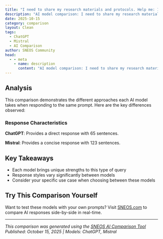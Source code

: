 ```yaml
---
title: "I need to share my research materials and protocols. Help me: 1) Describe materials and procedures in detail"
description: "AI model comparison: I need to share my research materials and protocols. Help me: 1) Describe materials and procedures i..."
date: 2025-10-15
category: comparison
layout: Clean
tags:
  - ChatGPT
  - Mistral
  - AI Comparison
author: SNEOS Community
head:
  - - meta
    - name: description
      content: "AI model comparison: I need to share my research materials and protocols. Help me: 1) Describe materials and procedures in detail..."
---
```


<ChatComparison
  title="I need to share my research materials and protocols. Help me: 1) Describe materials and procedures in detail"
  prompt="I need to share my research materials and protocols. Help me: 1) Describe materials and procedures in detail"
  :responses='{"ChatGPT": "Of course! To provide a comprehensive guide for sharing your research materials and protocols, let\u0027s break this down into structured sections. You can customize the details based on your specific research context.\n\n### 1. Title of the Research\nProvide a clear, concise title that summarizes your research focus.\n\n### 2. Introduction\n- **Background**: Briefly explain the significance of your research and the key questions you aim to address. Include relevant literature citations.\n- **Objective**: State the main objective of your research and its hypotheses.\n\n### 3. Materials\nList all the materials used in your research. Include the following details:\n\n#### 3.1 Reagents and Chemicals\n- **Name of the reagent**: Include the chemical name, brand, and catalog number.\n- **Concentration and Preparation**: Specify the concentration and how the solution was prepared (e.g., dilutions, solvents used).\n- **Storage conditions**: Mention how and where the reagents should be stored.\n\n#### 3.2 Equipment\n- **Name of Equipment**: Include brand, model, and specifications.\n- **Calibration**: Describe any calibration procedures that were performed.\n- **Maintenance**: Outline any maintenance protocols to ensure accuracy.\n\n#### 3.3 Samples\n- **Source of Samples**: Describe the source of biological or material samples used, including ethical considerations.\n- **Preparation of Samples**: Describe how samples were prepared for the experiments (e.g., cutting, treatment).\n  \n### 4. Protocols\nOutline the step-by-step procedures used in your research. Divide this into clear sections:\n\n#### 4.1 Experimental Design\n- **Study Design**: Describe whether it\u0027s observational, experimental, longitudinal, etc.\n- **Control and Experimental Groups**: Detail how the groups were defined and differentiated.\n\n#### 4.2 Step-by-Step Protocol\nBreak down your methodology into numbered steps (use clear and concise language):\n\n1. **Step 1**: Title of the step; detailed description of what to do.\n   - Materials needed for this step.\n   - Expected observations/outcomes.\n   \n2. **Step 2**: Title of the step; again, provide a detailed description.\n   - Include safety precautions if necessary.\n\n(Continue with as many steps as necessary, including diagrams or images if relevant.)\n\n#### 4.3 Data Collection\n- **Methods**: Describe how data will be collected (e.g., surveys, observations, instrument measurements).\n- **Timing**: Specify the timing of data collection events (e.g., frequency, duration).\n\n#### 4.4 Analysis\n- **Statistical Analysis**: Describe data analysis methods (e.g., software used, types of statistical tests).\n- **Criteria for Measurement**: Define how results will be measured and interpreted.\n\n### 5. Results\n- While you may not share results in protocols directly, explain the expected outcomes and how they will validate your hypothesis.\n\n### 6. Safety and Ethical Considerations\n- **Safety**: List any safety procedures in handling materials and equipment.\n- **Ethical Approvals**: Mention any ethical approvals received (if applicable) concerning human or animal research.\n\n### 7. References\n- Include all literature cited in your research materials and protocols following a consistent citation style.\n\n### 8. Appendices (if necessary)\n- Additional information, supplementary data, or detailed protocols that are too lengthy for the main body can be included as appendices.\n\n### 9. Acknowledgments\n- Mention any individuals or organizations that assisted in your research.\n\n### Format for Sharing\n- Consider using a clear, standardized format for sharing, such as a Document, PDF, or a shared electronic platform (like Google Docs, ResearchGate, or within a lab management system).\n\nThis structure will ensure that your research materials and protocols are detailed, clear, and actionable for anyone who wishes to replicate or comprehend your work.", "Mistral": "Certainly! Sharing your research materials and protocols in detail is crucial for reproducibility and transparency. Here\u2019s a structured way to describe your materials and procedures:\n\n### 1. Materials\n\n#### 1.1. Reagents and Chemicals\n- **Name of Reagent/Chemical**: Specify the exact name.\n- **Supplier**: Name of the company or supplier.\n- **Catalog Number**: Unique identifier from the supplier.\n- **Lot Number**: If applicable, to ensure traceability.\n- **Concentration/Purity**: Specify the concentration or purity level.\n- **Storage Conditions**: How the reagent should be stored (e.g., temperature, light conditions).\n\n#### 1.2. Equipment\n- **Name of Equipment**: Specify the exact name.\n- **Manufacturer**: Name of the company.\n- **Model Number**: Unique identifier for the equipment.\n- **Serial Number**: If applicable, for traceability.\n- **Calibration Status**: Mention if the equipment is calibrated and the date of the last calibration.\n\n#### 1.3. Biological Materials\n- **Name of Biological Material**: Specify the exact name (e.g., cell lines, antibodies).\n- **Source**: Origin or supplier.\n- **Catalog Number**: Unique identifier from the supplier.\n- **Lot Number**: If applicable.\n- **Storage Conditions**: How the material should be stored.\n\n#### 1.4. Software and Tools\n- **Name of Software/Tool**: Specify the exact name.\n- **Version**: Version number.\n- **Developer/Supplier**: Name of the company or developer.\n- **License Information**: If applicable, mention the type of license.\n\n### 2. Procedures\n\n#### 2.1. Sample Preparation\n- **Step-by-Step Instructions**: Detailed steps for preparing samples.\n  - **Step 1**: Description of the first step.\n  - **Step 2**: Description of the second step.\n  - ...\n- **Critical Parameters**: Any critical parameters that need to be closely monitored.\n- **Tips and Notes**: Additional tips or notes that might be helpful.\n\n#### 2.2. Experimental Setup\n- **Step-by-Step Instructions**: Detailed steps for setting up the experiment.\n  - **Step 1**: Description of the first step.\n  - **Step 2**: Description of the second step.\n  - ...\n- **Critical Parameters**: Any critical parameters that need to be closely monitored.\n- **Tips and Notes**: Additional tips or notes that might be helpful.\n\n#### 2.3. Data Collection\n- **Step-by-Step Instructions**: Detailed steps for collecting data.\n  - **Step 1**: Description of the first step.\n  - **Step 2**: Description of the second step.\n  - ...\n- **Critical Parameters**: Any critical parameters that need to be closely monitored.\n- **Tips and Notes**: Additional tips or notes that might be helpful.\n\n#### 2.4. Data Analysis\n- **Step-by-Step Instructions**: Detailed steps for analyzing data.\n  - **Step 1**: Description of the first step.\n  - **Step 2**: Description of the second step.\n  - ...\n- **Critical Parameters**: Any critical parameters that need to be closely monitored.\n- **Tips and Notes**: Additional tips or notes that might be helpful.\n\n#### 2.5. Safety Precautions\n- **Personal Protective Equipment (PPE)**: List of PPE required.\n- **Handling Instructions**: Specific instructions for handling hazardous materials.\n- **Disposal Procedures**: Instructions for disposing of waste materials.\n\n### Example\n\n#### Materials\n\n**Reagents and Chemicals:**\n- **Ethanol**: Sigma-Aldrich, Catalog Number: E7023, Lot Number: 123456, 95% purity, stored at room temperature.\n- **Sodium Chloride**: Fisher Scientific, Catalog Number: S271-500, Lot Number: 654321, stored at room temperature.\n\n**Equipment:**\n- **Centrifuge**: Eppendorf, Model Number: 5810R, Serial Number: 123456, calibrated on 01/01/2023.\n\n**Biological Materials:**\n- **HEK293 Cells**: ATCC, Catalog Number: CRL-1573, Lot Number: 789012, stored in liquid nitrogen.\n\n**Software and Tools:**\n- **ImageJ**: Version 1.53k, Developer: National Institutes of Health, License: Public Domain.\n\n#### Procedures\n\n**Sample Preparation:**\n1. **Step 1**: Thaw HEK293 cells in a 37\u00B0C water bath.\n2. **Step 2**: Centrifuge the cells at 1000 rpm for 5 minutes.\n3. **Step 3**: Resuspend the cells in fresh media.\n   - **Critical Parameters**: Ensure the cells are not over-centrifuged.\n   - **Tips and Notes**: Gently resuspend the cells to avoid clumping.\n\n**Experimental Setup:**\n1. **Step 1**: Seed the cells in a 6-well plate at a density of 1x10^6 cells/well.\n2. **Step 2**: Incubate the cells at 37\u00B0C with 5% CO2 for 24 hours.\n3. **Step 3**: Treat the cells with the desired reagent.\n   - **Critical Parameters**: Maintain sterile conditions throughout.\n   - **Tips and Notes**: Use a control group for comparison.\n\n**Data Collection:**\n1. **Step 1**: Collect the supernatant from each well.\n2. **Step 2**: Centrifuge the supernatant at 1500 rpm for 10 minutes.\n3. **Step 3**: Analyze the supernatant using the specified assay.\n   - **Critical Parameters**: Ensure consistent timing for each step.\n   - **Tips and Notes**: Store samples on ice if not analyzed immediately.\n\n**Data Analysis:**\n1. **Step 1**: Import the data into ImageJ.\n2. **Step 2**: Use the appropriate plugin to analyze the images.\n3. **Step 3**: Export the results to a spreadsheet.\n   - **Critical Parameters**: Ensure the software settings are consistent.\n   - **Tips and Notes**: Double-check the data for any anomalies.\n\n**Safety Precautions:**\n- **PPE**: Gloves, lab coat, safety glasses.\n- **Handling Instructions**: Handle ethanol in a fume hood.\n- **Disposal Procedures**: Dispose of biological waste in designated biohazard containers.\n\nBy following this structured approach, you can ensure that your research materials and protocols are clearly and comprehensively described, facilitating reproducibility and collaboration."}' published-date="{DateTime.UtcNow:HH:mm}"
/>

## Analysis

This comparison demonstrates the different approaches each AI model takes when responding to the same prompt. Here are the key differences observed:

### Response Characteristics

**ChatGPT**: Provides a direct response with 65 sentences. 

**Mistral**: Provides a concise response with 123 sentences. 

## Key Takeaways

- Each model brings unique strengths to this type of query
- Response styles vary significantly between models
- Consider your specific use case when choosing between these models

## Try This Comparison Yourself

Want to test these models with your own prompts? Visit [SNEOS.com](https://sneos.com) to compare AI responses side-by-side in real-time.

---

*This comparison was generated using the [SNEOS AI Comparison Tool](https://sneos.com)*
*Published: October 15, 2025 | Models: ChatGPT, Mistral*
